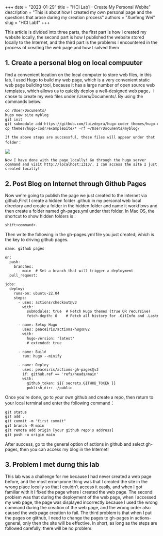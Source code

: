+++ 
date = "2023-01-29"
title = "HCI Lab1 - Create My Personal Webite"
description = "This is about how I created my own personal page and the questions that arose during my creation process"
authors = "Xuefeng Wei"
slug = "HCI Lab1"
+++

This article is divided into three parts, the first part is how I created my website locally, the second part is how I published the website stored locally to the Internet, and the third part is the problems I encountered in the process of creating the web page and how I solved them
<!--more-->

## 1. Create a personal blog on local compuuter
find a convenient location on the local computer to store web files, in this lab, I used Hugo to build my web page, which is a very convenient static web page building tool, because it has a large number of open source web templates, which allows us to quickly deploy a well-designed web page，I chose to create my web files under /Users/Documents/. By using the commands below.

```html
cd /User/Documents/
hugo new site myblog
git init
git submodule add https://github.com/luizdepra/hugo-coder themes/hugo-coder
cp themes/hugo-codr/exampleSite/* -rf ~/User/Documents/myblog/
```

    If the above steps are successful, these files will appear under that folder：
    
![](/Users/sid/Documents/myblog/static/images/avatar.jpg)

    Now I have done with the page locally! Go through the hugo server command and visit http://localhost:1313/. I can access the site I just created locally!

## 2. Post Blog on Internet through Github Pages
Now we're going to publish the page we just created to the Internet via github,First I create a hidden folder .github in my personal web local directory and create a folder in the hidden folder and name it workflows and then create a folder named gh-pages.yml under that folder. In Mac OS, the shortcut to show hidden folders is :

```html
shift+command+.
```

Then write the following in the gh-pages.yml file you just created, which is the key to driving github pages.

```html
name: github pages

on:
  push:
    branches:
      - main  # Set a branch that will trigger a deployment
  pull_request:

jobs:
  deploy:
    runs-on: ubuntu-22.04
    steps:
      - uses: actions/checkout@v3
        with:
          submodules: true  # Fetch Hugo themes (true OR recursive)
          fetch-depth: 0    # Fetch all history for .GitInfo and .Lastmod

      - name: Setup Hugo
        uses: peaceiris/actions-hugo@v2
        with:
          hugo-version: 'latest'
          # extended: true

      - name: Build
        run: hugo --minify

      - name: Deploy
        uses: peaceiris/actions-gh-pages@v3
        if: github.ref == 'refs/heads/main'
        with:
          github_token: ${{ secrets.GITHUB_TOKEN }}
          publish_dir: ./public
```

Once you're done, go to your own github and create a repo, then return to your local terminal and enter the following command：

```html
git status
git add .
git commit -m "first commit"
git branch -M main
git remote add origin [your github repo's address]
git push -u origin main
```

After success, go to the general option of actions in github and select gh-pages, then you can access my blog in the Internet!

## 3. Problem I met durng this lab 
This lab was a challenge for me because I had never created a web page before, and the most error-prone thing was that I created the site in the wrong place locally so that I couldn't access it easily, and when I got familiar with it I fixed the page where I created the web page.
The second problem was that during the deployment of the web page, when I accessed my web page, the page was displayed incorrectly because I used the wrong command during the creation of the web page, and the wrong order also caused the web page creation to fail.
The third problem is that when I put the pages on giithub, I need to change the pages to gh-pages in actions-general, only then the site will be effective.
In short, as long as the steps are followed carefully, there will be no problem.
